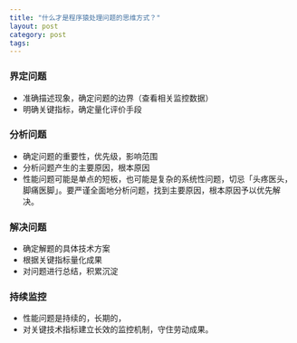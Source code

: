 ```yaml
---
title: "什么才是程序猿处理问题的思维方式？"
layout: post
category: post
tags: 
---
```


### 界定问题
* 准确描述现象，确定问题的边界（查看相关监控数据）
* 明确关键指标，确定量化评价手段

### 分析问题
* 确定问题的重要性，优先级，影响范围
* 分析问题产生的主要原因，根本原因
* 性能问题可能是单点的短板，也可能是复杂的系统性问题，切忌「头疼医头，脚痛医脚」。要严谨全面地分析问题，找到主要原因，根本原因予以优先解决。
### 解决问题
* 确定解题的具体技术方案
* 根据关键指标量化成果
* 对问题进行总结，积累沉淀
### 持续监控
* 性能问题是持续的，长期的，
* 对关键技术指标建立长效的监控机制，守住劳动成果。
